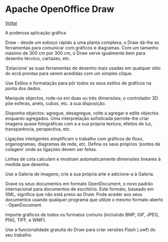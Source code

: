 # Apache OpenOffice Draw

[Voltar](../openoffice.md)

A poderosa aplicação gráfica

Draw - desde um esboço rápido a uma planta complexa, o Draw dá-lhe as ferramentas para comunicar com gráficos e diagramas. Com um tamanho máximo de 300 cm por 300 cm, o Draw serve igualmente bem para desenho técnico, cartazes, etc.

‘Estacione’ as suas ferramentas de desenho mais usadas em qualquer sítio do ecrã prontas para serem acedidas com um simples clique.

Use Estilos e formatação para pôr todos os seus estilos de gráficos na ponta dos dedos.

Manipule objectos, rode-os em duas ou três dimensões; o controlador 3D põe esferas, anéis, cubos, etc. à sua disposição.

Disponha objectos: agregue, desagregue, volte a agregar e edite objectos enquanto agregados. Uma interpretação sofisticada permite-lhe criar imagens quase fotográficas com a a sua própria textura, efeitos de luz, transparência, perspectiva, etc.

Ligações inteligentes simplificam o trabalho com gráficos de fluxo, organogramas, diagramas de rede, etc. Defina os seus próprios ‘pontos de colagem’ onde as ligações devem ser feitas.

Linhas de cota calculam e mostram automaticamente dimensões lineares à medida que desenha.

Use a Galeria de imagens; crie a sua própria arte e adicione-a à Galeria.

Grave os seus documentos em formato OpenDocument, o novo padrão internacional para documentos de escritório. Este formato, baseado em XML, significa que não está preso ao Draw. Pode aceder aos seus documentos usando qualquer programa que utilize o mesmo formato aberto - OpenDocument.

Importe gráficos de todos os formatos comuns (incluindo BMP, GIF, JPEG, PNG, TIFF, e WMF).

Use a funcionalidade gratuita do Draw para criar versões Flash (.swf) do seu trabalho.